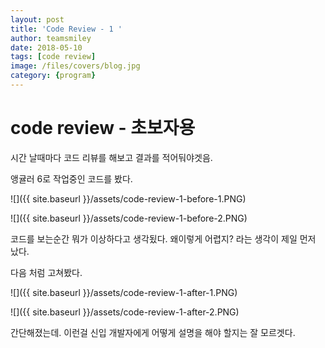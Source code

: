 ```yaml
---
layout: post
title: 'Code Review - 1 ' 
author: teamsmiley 
date: 2018-05-10
tags: [code review]
image: /files/covers/blog.jpg
category: {program}
---
```


# code review - 초보자용

시간 날때마다 코드 리뷰를 해보고 결과를 적어둬야겟음. 

앵귤러 6로 작업중인 코드를 봤다. 

![]({{ site.baseurl }}/assets/code-review-1-before-1.PNG)

![]({{ site.baseurl }}/assets/code-review-1-before-2.PNG)

코드를 보는순간 뭐가 이상하다고 생각됬다. 왜이렇게 어렵지? 라는 생각이 제일 먼저 났다. 

다음 처럼 고쳐봤다. 

![]({{ site.baseurl }}/assets/code-review-1-after-1.PNG)

![]({{ site.baseurl }}/assets/code-review-1-after-2.PNG)

간단해졌는데. 이런걸 신입 개발자에게 어떻게 설명을 해야 할지는 잘 모르겟다.


